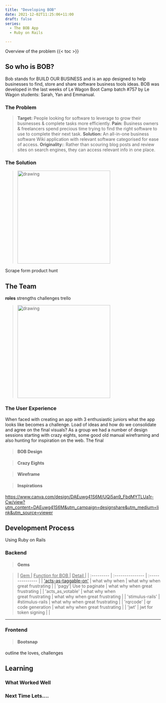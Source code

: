 ```yaml
---
title: "Developing BOB"
date: 2021-12-02T11:25:06+11:00
draft: false
series:
  - The BOB App
  - Ruby on Rails

---
```

Overview of the problem
{{< toc >}}

## So who is BOB?
  Bob stands for BUILD OUR BUSINESS and is an app designed to help businesses to find, store and share software business tools ideas. BOB was developed in the last weeks of Le Wagon Boot Camp batch #757 by Le Wagon students: Sarah, Yan and Emmanual.

### The Problem

> **Target:** People looking for software to leverage to grow their businesses & complete tasks more efficiently.
**Pain:** Business owners & freelancers spend precious time trying to find the right software to use to complete their next task.
**Solution:** An all-in-one business software Wiki application with relevant software categorised for ease of access.
**Originality:**: Rather than scouring blog posts and review sites on search engines, they can access relevant info in one place.

### The Solution
> <img src="/images/portfolio/bob_db_schema.jpg" alt="drawing" width="300"/>

Scrape form product hunt

## The Team
**roles**
strengths
challenges
trello
> <img src="/images/portfolio/20211203_LeWagon_0116.jpg" alt="drawing" width="300"/>

### The User Experience

When faced with creating an app with 3 enthusiastic juniors what the app looks like becomes a challenge. Load of ideas and how do we consolidate and agree on the final visuals? As a group we had a number of design sessions starting with crazy eights, some good old manual wireframing and also hunting for inspiration on the web. The final 

> #### BOB Design

> #### Crazy Eights  

> #### Wireframe 

> #### Inspirations  

https://www.canva.com/design/DAEuwg41S6M/UQi5an9_FbdMYTLUa1r-Cw/view?utm_content=DAEuwg41S6M&utm_campaign=designshare&utm_medium=link&utm_source=viewer

## Development Process
Using Ruby on Rails

### Backend
> #### Gems

> | <ins> Gem </ins> | <ins> Function for BOB </ins> | <ins> Detail </ins> |
| :---------  | :---------------  | :---------------  | 
| ['acts-as-taggable-on'](https://github.com/mbleigh/acts-as-taggable-on) | what why when    | what why when great frustrating  |
| 'pagy'| Use to paginate   | what why when great frustrating  |
| 'acts_as_votable' | what why when <br /> great frustrating   | what why when great frustrating  |
| 'stimulus-rails' | #stimulus-rails | what why when great frustrating  |
| 'rqrcode' | qr code generation   | what why when great frustrating  |
| 'jwt' | jwt for token signing | | 
-----












### Frontend

> #### Bootsnap  
outline the loves, challenges


## Learning
### What Worked Well
### Next Time Lets....
